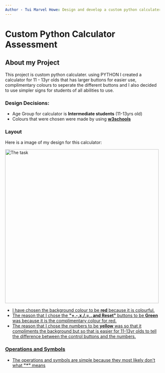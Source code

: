 ```yaml
---
Author - Tui Marvel Howe: Design and develop a custom python calculater
---
```



# Custom Python Calculator Assessment

## About my Project
This project is custom python calculater. using PYTHON I created a calculator for 11 - 13yr olds that has larger buttons for easier use, complimentary colours to seperate the different buttons and I also decided to use simpler signs for students of all abilities to use. 

### Design Decisions:
- Age Group for calculator is **Intermediate students** (11-13yrs old)
- Colours that were chosen were made by using [**w3schools**](https://www.w3schools.com/colors/colors_picker.asp)

### Layout
Here is a image of my design for this calculator:

<a href="task"><image src="https://github.com/Tui-howe/Custom-Python-Calculator-Assessment/blob/main/Calculator_Design_LOFI.jpg?raw=true" title="The task" width=500>

- I have chosen the background colour to be **red** because it is colourful.
- The reason that I chose the **"+,-,x,/,=,. and Reset"** buttons to be **Green** was because it is the complimentary colour for red.
- The reason that I chose the numbers to be **yellow** was so that it compliments the background but so that is easier for 11-13yr olds to tell the difference between the control buttons and the numbers.

### Operations and Symbols
- The operations and symbols are simple because they most likely don't what **"*"** means

